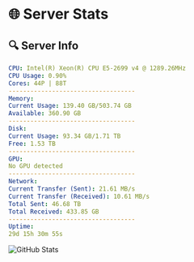 # 🌐 Server Stats
## 🔍 Server Info
```yaml
CPU: Intel(R) Xeon(R) CPU E5-2699 v4 @ 1289.26MHz
CPU Usage: 0.90%
Cores: 44P | 88T
-----------------------------------
Memory:
Current Usage: 139.40 GB/503.74 GB
Available: 360.90 GB
-----------------------------------
Disk:
Current Usage: 93.34 GB/1.71 TB
Free: 1.53 TB
-----------------------------------
GPU:
No GPU detected
-----------------------------------
Network:
Current Transfer (Sent): 21.61 MB/s
Current Transfer (Received): 10.61 MB/s
Total Sent: 46.68 TB
Total Received: 433.85 GB
-----------------------------------
Uptime:
29d 15h 30m 55s
```
![GitHub Stats](https://img.shields.io/badge/Updated-2025-04-06_12:53:44-blue)